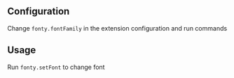 ## Configuration

Change `fonty.fontFamily` in the extension configuration and run commands

## Usage

Run `fonty.setFont` to change font
